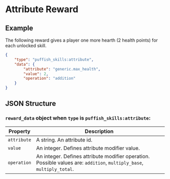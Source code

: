 # Attribute Reward

## Example

The following reward gives a player one more hearth (2 health points) for each unlocked skill.

```json
{
	"type": "puffish_skills:attribute",
	"data": {
		"attribute": "generic.max_health",
		"value": 2,
		"operation": "addition"
	}
}
```

## JSON Structure

### `reward_data` object when `type` is `puffish_skills:attribute`:

|Property|Description|
|-|-|
|`attribute`|A string. An attribute id.|
|`value`|An integer. Defines attribute modifier value.|
|`operation`|An integer. Defines attribute modifier operation. Possible values are: `addition`, `multiply_base`, `multiply_total`.|
